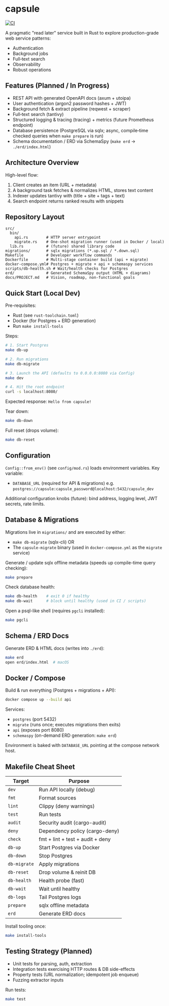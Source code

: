# capsule

[![CI](https://github.com/charlieroth/capsule/actions/workflows/ci.yml/badge.svg)](https://github.com/charlieroth/capsule/actions/workflows/ci.yml)

A pragmatic "read later" service built in Rust to explore production-grade web service patterns:

- Authentication
- Background jobs
- Full‑text search
- Observability
- Robust operations

## Features (Planned / In Progress)

- REST API with generated OpenAPI docs (axum + utoipa)
- User authentication (argon2 password hashes + JWT)
- Background fetch & extract pipeline (reqwest + scraper)
- Full‑text search (tantivy)
- Structured logging & tracing (tracing) + metrics (future Prometheus endpoint)
- Database persistence (PostgreSQL via sqlx; async, compile‑time checked queries when `make prepare` is run)
- Schema documentation / ERD via SchemaSpy (`make erd` -> `./erd/index.html`)

## Architecture Overview

High-level flow:

1. Client creates an item (URL + metadata)
2. A background task fetches & normalizes HTML, stores text content
3. Indexer updates tantivy with (title + site + tags + text)
4. Search endpoint returns ranked results with snippets

## Repository Layout

```
src/
  bin/
    api.rs        # HTTP server entrypoint
    migrate.rs    # One-shot migration runner (used in Docker / local)
  lib.rs          # (future) shared library code
migrations/       # sqlx migrations (*.up.sql / *.down.sql)
Makefile          # Developer workflow commands
Dockerfile        # Multi-stage container build (api + migrate)
docker-compose.yml# Postgres + migrate + api + schemaspy services
scripts/db-health.sh # Wait/health checks for Postgres
erd/              # Generated SchemaSpy output (HTML + diagrams)
docs/PROJECT.md   # Vision, roadmap, non-functional goals
```

## Quick Start (Local Dev)

Pre-requisites:

- Rust (see `rust-toolchain.toml`)
- Docker (for Postgres + ERD generation)
- Run `make install-tools`

Steps:

```bash
# 1. Start Postgres
make db-up

# 2. Run migrations
make db-migrate

# 3. Launch the API (defaults to 0.0.0.0:8080 via Config)
make dev

# 4. Hit the root endpoint
curl -s localhost:8080/
```

Expected response: `Hello from capsule!`

Tear down:

```bash
make db-down
```

Full reset (drops volume):

```bash
make db-reset
```

## Configuration

`Config::from_env()` (see `config/mod.rs`) loads environment variables. Key variable:

- `DATABASE_URL` (required for API & migrations) e.g. `postgres://capsule:capsule_password@localhost:5432/capsule_dev`

Additional configuration knobs (future): bind address, logging level, JWT secrets, rate limits.

## Database & Migrations

Migrations live in `migrations/` and are executed by either:

- `make db-migrate` (sqlx-cli) OR
- The `capsule-migrate` binary (used in `docker-compose.yml` as the `migrate` service)

Generate / update sqlx offline metadata (speeds up compile-time query checking):

```bash
make prepare
```

Check database health:

```bash
make db-health    # exit 0 if healthy
make db-wait      # block until healthy (used in CI / scripts)
```

Open a psql-like shell (requires `pgcli` installed):

```bash
make pgcli
```

## Schema / ERD Docs

Generate ERD & HTML docs (writes into `./erd`):

```bash
make erd
open erd/index.html  # macOS
```

## Docker / Compose

Build & run everything (Postgres + migrations + API):

```bash
docker compose up --build api
```

Services:

- `postgres` (port 5432)
- `migrate` (runs once; executes migrations then exits)
- `api` (exposes port 8080)
- `schemaspy` (on-demand ERD generation: `make erd`)

Environment is baked with `DATABASE_URL` pointing at the compose network host.

## Makefile Cheat Sheet

| Target       | Purpose                          |
| ------------ | -------------------------------- |
| `dev`        | Run API locally (debug)          |
| `fmt`        | Format sources                   |
| `lint`       | Clippy (deny warnings)           |
| `test`       | Run tests                        |
| `audit`      | Security audit (cargo-audit)     |
| `deny`       | Dependency policy (cargo-deny)   |
| `check`      | fmt + lint + test + audit + deny |
| `db-up`      | Start Postgres via Docker        |
| `db-down`    | Stop Postgres                    |
| `db-migrate` | Apply migrations                 |
| `db-reset`   | Drop volume & reinit DB          |
| `db-health`  | Health probe (fast)              |
| `db-wait`    | Wait until healthy               |
| `db-logs`    | Tail Postgres logs               |
| `prepare`    | sqlx offline metadata            |
| `erd`        | Generate ERD docs                |

Install tooling once:

```bash
make install-tools
```

## Testing Strategy (Planned)

- Unit tests for parsing, auth, extraction
- Integration tests exercising HTTP routes & DB side-effects
- Property tests (URL normalization; idempotent job enqueue)
- Fuzzing extractor inputs

Run tests:

```bash
make test
```
